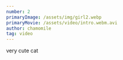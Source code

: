 ```yaml
---
number: 2
primaryImage: /assets/img/girl2.webp
primaryMovie: /assets/video/intro.webm.avi
author: chamomile
tag: video
---
```

very cute cat